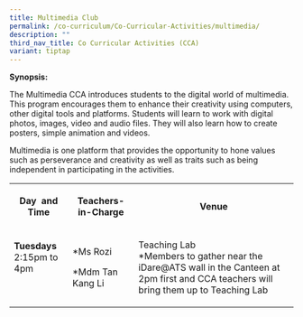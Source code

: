 ```yaml
---
title: Multimedia Club
permalink: /co-curriculum/Co-Curricular-Activities/multimedia/
description: ""
third_nav_title: Co Curricular Activities (CCA)
variant: tiptap
---
```

<p><strong>Synopsis:</strong></p><p>The Multimedia CCA introduces students to the digital world of multimedia. This program encourages them to enhance their creativity using computers, other digital tools and platforms. Students will learn to work with digital photos, images, video and audio files. They will also learn how to create posters, simple animation and videos.&nbsp;</p><p>Multimedia is one platform that provides the opportunity to hone values such as perseverance and creativity as well as traits such as being independent in participating in the activities.</p><table><tbody><tr><th rowspan="1" colspan="1"><p>Day&nbsp; and Time</p></th><th rowspan="1" colspan="1"><p>Teachers- in-Charge</p></th><th rowspan="1" colspan="1"><p>Venue</p></th></tr><tr><td rowspan="1" colspan="1"><p><strong>Tuesdays</strong>&nbsp;<br>2:15pm to 4pm</p><p><br></p></td><td rowspan="1" colspan="1"><p>*Ms Rozi</p><p>*Mdm Tan Kang Li</p></td><td rowspan="1" colspan="1"><p>Teaching Lab<br>*Members to gather near the iDare@ATS wall in the Canteen at 2pm first and CCA teachers will bring them up to Teaching Lab</p></td></tr></tbody></table><p><strong>&nbsp;</strong></p>